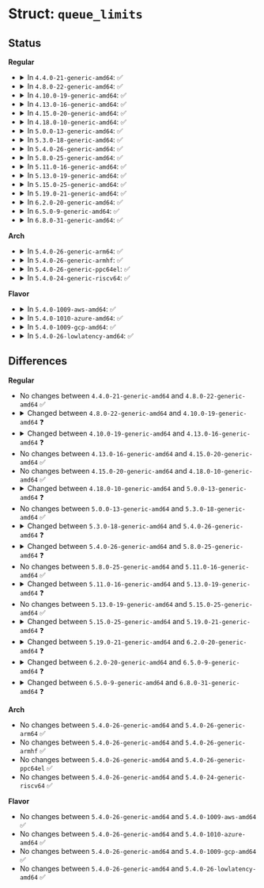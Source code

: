 # Struct: <code>queue_limits</code>

## Status
<b>Regular</b>
<ul>
<li>
<details>
<summary>In <code>4.4.0-21-generic-amd64</code>: ✅</summary>

```c
struct queue_limits {
    long unsigned int bounce_pfn;
    long unsigned int seg_boundary_mask;
    long unsigned int virt_boundary_mask;
    unsigned int max_hw_sectors;
    unsigned int max_dev_sectors;
    unsigned int chunk_sectors;
    unsigned int max_sectors;
    unsigned int max_segment_size;
    unsigned int physical_block_size;
    unsigned int alignment_offset;
    unsigned int io_min;
    unsigned int io_opt;
    unsigned int max_discard_sectors;
    unsigned int max_hw_discard_sectors;
    unsigned int max_write_same_sectors;
    unsigned int discard_granularity;
    unsigned int discard_alignment;
    short unsigned int logical_block_size;
    short unsigned int max_segments;
    short unsigned int max_integrity_segments;
    unsigned char misaligned;
    unsigned char discard_misaligned;
    unsigned char cluster;
    unsigned char discard_zeroes_data;
    unsigned char raid_partial_stripes_expensive;
}
```
</details>
</li>
<li>
<details>
<summary>In <code>4.8.0-22-generic-amd64</code>: ✅</summary>

```c
struct queue_limits {
    long unsigned int bounce_pfn;
    long unsigned int seg_boundary_mask;
    long unsigned int virt_boundary_mask;
    unsigned int max_hw_sectors;
    unsigned int max_dev_sectors;
    unsigned int chunk_sectors;
    unsigned int max_sectors;
    unsigned int max_segment_size;
    unsigned int physical_block_size;
    unsigned int alignment_offset;
    unsigned int io_min;
    unsigned int io_opt;
    unsigned int max_discard_sectors;
    unsigned int max_hw_discard_sectors;
    unsigned int max_write_same_sectors;
    unsigned int discard_granularity;
    unsigned int discard_alignment;
    short unsigned int logical_block_size;
    short unsigned int max_segments;
    short unsigned int max_integrity_segments;
    unsigned char misaligned;
    unsigned char discard_misaligned;
    unsigned char cluster;
    unsigned char discard_zeroes_data;
    unsigned char raid_partial_stripes_expensive;
}
```
</details>
</li>
<li>
<details>
<summary>In <code>4.10.0-19-generic-amd64</code>: ✅</summary>

```c
struct queue_limits {
    long unsigned int bounce_pfn;
    long unsigned int seg_boundary_mask;
    long unsigned int virt_boundary_mask;
    unsigned int max_hw_sectors;
    unsigned int max_dev_sectors;
    unsigned int chunk_sectors;
    unsigned int max_sectors;
    unsigned int max_segment_size;
    unsigned int physical_block_size;
    unsigned int alignment_offset;
    unsigned int io_min;
    unsigned int io_opt;
    unsigned int max_discard_sectors;
    unsigned int max_hw_discard_sectors;
    unsigned int max_write_same_sectors;
    unsigned int max_write_zeroes_sectors;
    unsigned int discard_granularity;
    unsigned int discard_alignment;
    short unsigned int logical_block_size;
    short unsigned int max_segments;
    short unsigned int max_integrity_segments;
    unsigned char misaligned;
    unsigned char discard_misaligned;
    unsigned char cluster;
    unsigned char discard_zeroes_data;
    unsigned char raid_partial_stripes_expensive;
    enum blk_zoned_model zoned;
}
```
</details>
</li>
<li>
<details>
<summary>In <code>4.13.0-16-generic-amd64</code>: ✅</summary>

```c
struct queue_limits {
    long unsigned int bounce_pfn;
    long unsigned int seg_boundary_mask;
    long unsigned int virt_boundary_mask;
    unsigned int max_hw_sectors;
    unsigned int max_dev_sectors;
    unsigned int chunk_sectors;
    unsigned int max_sectors;
    unsigned int max_segment_size;
    unsigned int physical_block_size;
    unsigned int alignment_offset;
    unsigned int io_min;
    unsigned int io_opt;
    unsigned int max_discard_sectors;
    unsigned int max_hw_discard_sectors;
    unsigned int max_write_same_sectors;
    unsigned int max_write_zeroes_sectors;
    unsigned int discard_granularity;
    unsigned int discard_alignment;
    short unsigned int logical_block_size;
    short unsigned int max_segments;
    short unsigned int max_integrity_segments;
    short unsigned int max_discard_segments;
    unsigned char misaligned;
    unsigned char discard_misaligned;
    unsigned char cluster;
    unsigned char raid_partial_stripes_expensive;
    enum blk_zoned_model zoned;
}
```
</details>
</li>
<li>
<details>
<summary>In <code>4.15.0-20-generic-amd64</code>: ✅</summary>

```c
struct queue_limits {
    long unsigned int bounce_pfn;
    long unsigned int seg_boundary_mask;
    long unsigned int virt_boundary_mask;
    unsigned int max_hw_sectors;
    unsigned int max_dev_sectors;
    unsigned int chunk_sectors;
    unsigned int max_sectors;
    unsigned int max_segment_size;
    unsigned int physical_block_size;
    unsigned int alignment_offset;
    unsigned int io_min;
    unsigned int io_opt;
    unsigned int max_discard_sectors;
    unsigned int max_hw_discard_sectors;
    unsigned int max_write_same_sectors;
    unsigned int max_write_zeroes_sectors;
    unsigned int discard_granularity;
    unsigned int discard_alignment;
    short unsigned int logical_block_size;
    short unsigned int max_segments;
    short unsigned int max_integrity_segments;
    short unsigned int max_discard_segments;
    unsigned char misaligned;
    unsigned char discard_misaligned;
    unsigned char cluster;
    unsigned char raid_partial_stripes_expensive;
    enum blk_zoned_model zoned;
}
```
</details>
</li>
<li>
<details>
<summary>In <code>4.18.0-10-generic-amd64</code>: ✅</summary>

```c
struct queue_limits {
    long unsigned int bounce_pfn;
    long unsigned int seg_boundary_mask;
    long unsigned int virt_boundary_mask;
    unsigned int max_hw_sectors;
    unsigned int max_dev_sectors;
    unsigned int chunk_sectors;
    unsigned int max_sectors;
    unsigned int max_segment_size;
    unsigned int physical_block_size;
    unsigned int alignment_offset;
    unsigned int io_min;
    unsigned int io_opt;
    unsigned int max_discard_sectors;
    unsigned int max_hw_discard_sectors;
    unsigned int max_write_same_sectors;
    unsigned int max_write_zeroes_sectors;
    unsigned int discard_granularity;
    unsigned int discard_alignment;
    short unsigned int logical_block_size;
    short unsigned int max_segments;
    short unsigned int max_integrity_segments;
    short unsigned int max_discard_segments;
    unsigned char misaligned;
    unsigned char discard_misaligned;
    unsigned char cluster;
    unsigned char raid_partial_stripes_expensive;
    enum blk_zoned_model zoned;
}
```
</details>
</li>
<li>
<details>
<summary>In <code>5.0.0-13-generic-amd64</code>: ✅</summary>

```c
struct queue_limits {
    long unsigned int bounce_pfn;
    long unsigned int seg_boundary_mask;
    long unsigned int virt_boundary_mask;
    unsigned int max_hw_sectors;
    unsigned int max_dev_sectors;
    unsigned int chunk_sectors;
    unsigned int max_sectors;
    unsigned int max_segment_size;
    unsigned int physical_block_size;
    unsigned int alignment_offset;
    unsigned int io_min;
    unsigned int io_opt;
    unsigned int max_discard_sectors;
    unsigned int max_hw_discard_sectors;
    unsigned int max_write_same_sectors;
    unsigned int max_write_zeroes_sectors;
    unsigned int discard_granularity;
    unsigned int discard_alignment;
    short unsigned int logical_block_size;
    short unsigned int max_segments;
    short unsigned int max_integrity_segments;
    short unsigned int max_discard_segments;
    unsigned char misaligned;
    unsigned char discard_misaligned;
    unsigned char raid_partial_stripes_expensive;
    enum blk_zoned_model zoned;
}
```
</details>
</li>
<li>
<details>
<summary>In <code>5.3.0-18-generic-amd64</code>: ✅</summary>

```c
struct queue_limits {
    long unsigned int bounce_pfn;
    long unsigned int seg_boundary_mask;
    long unsigned int virt_boundary_mask;
    unsigned int max_hw_sectors;
    unsigned int max_dev_sectors;
    unsigned int chunk_sectors;
    unsigned int max_sectors;
    unsigned int max_segment_size;
    unsigned int physical_block_size;
    unsigned int alignment_offset;
    unsigned int io_min;
    unsigned int io_opt;
    unsigned int max_discard_sectors;
    unsigned int max_hw_discard_sectors;
    unsigned int max_write_same_sectors;
    unsigned int max_write_zeroes_sectors;
    unsigned int discard_granularity;
    unsigned int discard_alignment;
    short unsigned int logical_block_size;
    short unsigned int max_segments;
    short unsigned int max_integrity_segments;
    short unsigned int max_discard_segments;
    unsigned char misaligned;
    unsigned char discard_misaligned;
    unsigned char raid_partial_stripes_expensive;
    enum blk_zoned_model zoned;
}
```
</details>
</li>
<li>
<details>
<summary>In <code>5.4.0-26-generic-amd64</code>: ✅</summary>

```c
struct queue_limits {
    long unsigned int bounce_pfn;
    long unsigned int seg_boundary_mask;
    long unsigned int virt_boundary_mask;
    unsigned int max_hw_sectors;
    unsigned int max_dev_sectors;
    unsigned int chunk_sectors;
    unsigned int max_sectors;
    unsigned int max_segment_size;
    unsigned int physical_block_size;
    unsigned int logical_block_size;
    unsigned int alignment_offset;
    unsigned int io_min;
    unsigned int io_opt;
    unsigned int max_discard_sectors;
    unsigned int max_hw_discard_sectors;
    unsigned int max_write_same_sectors;
    unsigned int max_write_zeroes_sectors;
    unsigned int discard_granularity;
    unsigned int discard_alignment;
    short unsigned int max_segments;
    short unsigned int max_integrity_segments;
    short unsigned int max_discard_segments;
    unsigned char misaligned;
    unsigned char discard_misaligned;
    unsigned char raid_partial_stripes_expensive;
    enum blk_zoned_model zoned;
}
```
</details>
</li>
<li>
<details>
<summary>In <code>5.8.0-25-generic-amd64</code>: ✅</summary>

```c
struct queue_limits {
    long unsigned int bounce_pfn;
    long unsigned int seg_boundary_mask;
    long unsigned int virt_boundary_mask;
    unsigned int max_hw_sectors;
    unsigned int max_dev_sectors;
    unsigned int chunk_sectors;
    unsigned int max_sectors;
    unsigned int max_segment_size;
    unsigned int physical_block_size;
    unsigned int logical_block_size;
    unsigned int alignment_offset;
    unsigned int io_min;
    unsigned int io_opt;
    unsigned int max_discard_sectors;
    unsigned int max_hw_discard_sectors;
    unsigned int max_write_same_sectors;
    unsigned int max_write_zeroes_sectors;
    unsigned int max_zone_append_sectors;
    unsigned int discard_granularity;
    unsigned int discard_alignment;
    short unsigned int max_segments;
    short unsigned int max_integrity_segments;
    short unsigned int max_discard_segments;
    unsigned char misaligned;
    unsigned char discard_misaligned;
    unsigned char raid_partial_stripes_expensive;
    enum blk_zoned_model zoned;
}
```
</details>
</li>
<li>
<details>
<summary>In <code>5.11.0-16-generic-amd64</code>: ✅</summary>

```c
struct queue_limits {
    long unsigned int bounce_pfn;
    long unsigned int seg_boundary_mask;
    long unsigned int virt_boundary_mask;
    unsigned int max_hw_sectors;
    unsigned int max_dev_sectors;
    unsigned int chunk_sectors;
    unsigned int max_sectors;
    unsigned int max_segment_size;
    unsigned int physical_block_size;
    unsigned int logical_block_size;
    unsigned int alignment_offset;
    unsigned int io_min;
    unsigned int io_opt;
    unsigned int max_discard_sectors;
    unsigned int max_hw_discard_sectors;
    unsigned int max_write_same_sectors;
    unsigned int max_write_zeroes_sectors;
    unsigned int max_zone_append_sectors;
    unsigned int discard_granularity;
    unsigned int discard_alignment;
    short unsigned int max_segments;
    short unsigned int max_integrity_segments;
    short unsigned int max_discard_segments;
    unsigned char misaligned;
    unsigned char discard_misaligned;
    unsigned char raid_partial_stripes_expensive;
    enum blk_zoned_model zoned;
}
```
</details>
</li>
<li>
<details>
<summary>In <code>5.13.0-19-generic-amd64</code>: ✅</summary>

```c
struct queue_limits {
    enum blk_bounce bounce;
    long unsigned int seg_boundary_mask;
    long unsigned int virt_boundary_mask;
    unsigned int max_hw_sectors;
    unsigned int max_dev_sectors;
    unsigned int chunk_sectors;
    unsigned int max_sectors;
    unsigned int max_segment_size;
    unsigned int physical_block_size;
    unsigned int logical_block_size;
    unsigned int alignment_offset;
    unsigned int io_min;
    unsigned int io_opt;
    unsigned int max_discard_sectors;
    unsigned int max_hw_discard_sectors;
    unsigned int max_write_same_sectors;
    unsigned int max_write_zeroes_sectors;
    unsigned int max_zone_append_sectors;
    unsigned int discard_granularity;
    unsigned int discard_alignment;
    unsigned int zone_write_granularity;
    short unsigned int max_segments;
    short unsigned int max_integrity_segments;
    short unsigned int max_discard_segments;
    unsigned char misaligned;
    unsigned char discard_misaligned;
    unsigned char raid_partial_stripes_expensive;
    enum blk_zoned_model zoned;
}
```
</details>
</li>
<li>
<details>
<summary>In <code>5.15.0-25-generic-amd64</code>: ✅</summary>

```c
struct queue_limits {
    enum blk_bounce bounce;
    long unsigned int seg_boundary_mask;
    long unsigned int virt_boundary_mask;
    unsigned int max_hw_sectors;
    unsigned int max_dev_sectors;
    unsigned int chunk_sectors;
    unsigned int max_sectors;
    unsigned int max_segment_size;
    unsigned int physical_block_size;
    unsigned int logical_block_size;
    unsigned int alignment_offset;
    unsigned int io_min;
    unsigned int io_opt;
    unsigned int max_discard_sectors;
    unsigned int max_hw_discard_sectors;
    unsigned int max_write_same_sectors;
    unsigned int max_write_zeroes_sectors;
    unsigned int max_zone_append_sectors;
    unsigned int discard_granularity;
    unsigned int discard_alignment;
    unsigned int zone_write_granularity;
    short unsigned int max_segments;
    short unsigned int max_integrity_segments;
    short unsigned int max_discard_segments;
    unsigned char misaligned;
    unsigned char discard_misaligned;
    unsigned char raid_partial_stripes_expensive;
    enum blk_zoned_model zoned;
}
```
</details>
</li>
<li>
<details>
<summary>In <code>5.19.0-21-generic-amd64</code>: ✅</summary>

```c
struct queue_limits {
    enum blk_bounce bounce;
    long unsigned int seg_boundary_mask;
    long unsigned int virt_boundary_mask;
    unsigned int max_hw_sectors;
    unsigned int max_dev_sectors;
    unsigned int chunk_sectors;
    unsigned int max_sectors;
    unsigned int max_segment_size;
    unsigned int physical_block_size;
    unsigned int logical_block_size;
    unsigned int alignment_offset;
    unsigned int io_min;
    unsigned int io_opt;
    unsigned int max_discard_sectors;
    unsigned int max_hw_discard_sectors;
    unsigned int max_secure_erase_sectors;
    unsigned int max_write_zeroes_sectors;
    unsigned int max_zone_append_sectors;
    unsigned int discard_granularity;
    unsigned int discard_alignment;
    unsigned int zone_write_granularity;
    short unsigned int max_segments;
    short unsigned int max_integrity_segments;
    short unsigned int max_discard_segments;
    unsigned char misaligned;
    unsigned char discard_misaligned;
    unsigned char raid_partial_stripes_expensive;
    enum blk_zoned_model zoned;
}
```
</details>
</li>
<li>
<details>
<summary>In <code>6.2.0-20-generic-amd64</code>: ✅</summary>

```c
struct queue_limits {
    enum blk_bounce bounce;
    long unsigned int seg_boundary_mask;
    long unsigned int virt_boundary_mask;
    unsigned int max_hw_sectors;
    unsigned int max_dev_sectors;
    unsigned int chunk_sectors;
    unsigned int max_sectors;
    unsigned int max_segment_size;
    unsigned int physical_block_size;
    unsigned int logical_block_size;
    unsigned int alignment_offset;
    unsigned int io_min;
    unsigned int io_opt;
    unsigned int max_discard_sectors;
    unsigned int max_hw_discard_sectors;
    unsigned int max_secure_erase_sectors;
    unsigned int max_write_zeroes_sectors;
    unsigned int max_zone_append_sectors;
    unsigned int discard_granularity;
    unsigned int discard_alignment;
    unsigned int zone_write_granularity;
    short unsigned int max_segments;
    short unsigned int max_integrity_segments;
    short unsigned int max_discard_segments;
    unsigned char misaligned;
    unsigned char discard_misaligned;
    unsigned char raid_partial_stripes_expensive;
    enum blk_zoned_model zoned;
    unsigned int dma_alignment;
}
```
</details>
</li>
<li>
<details>
<summary>In <code>6.5.0-9-generic-amd64</code>: ✅</summary>

```c
struct queue_limits {
    enum blk_bounce bounce;
    long unsigned int seg_boundary_mask;
    long unsigned int virt_boundary_mask;
    unsigned int max_hw_sectors;
    unsigned int max_dev_sectors;
    unsigned int chunk_sectors;
    unsigned int max_sectors;
    unsigned int max_user_sectors;
    unsigned int max_segment_size;
    unsigned int physical_block_size;
    unsigned int logical_block_size;
    unsigned int alignment_offset;
    unsigned int io_min;
    unsigned int io_opt;
    unsigned int max_discard_sectors;
    unsigned int max_hw_discard_sectors;
    unsigned int max_secure_erase_sectors;
    unsigned int max_write_zeroes_sectors;
    unsigned int max_zone_append_sectors;
    unsigned int discard_granularity;
    unsigned int discard_alignment;
    unsigned int zone_write_granularity;
    short unsigned int max_segments;
    short unsigned int max_integrity_segments;
    short unsigned int max_discard_segments;
    unsigned char misaligned;
    unsigned char discard_misaligned;
    unsigned char raid_partial_stripes_expensive;
    enum blk_zoned_model zoned;
    unsigned int dma_alignment;
}
```
</details>
</li>
<li>
<details>
<summary>In <code>6.8.0-31-generic-amd64</code>: ✅</summary>

```c
struct queue_limits {
    enum blk_bounce bounce;
    long unsigned int seg_boundary_mask;
    long unsigned int virt_boundary_mask;
    unsigned int max_hw_sectors;
    unsigned int max_dev_sectors;
    unsigned int chunk_sectors;
    unsigned int max_sectors;
    unsigned int max_user_sectors;
    unsigned int max_segment_size;
    unsigned int physical_block_size;
    unsigned int logical_block_size;
    unsigned int alignment_offset;
    unsigned int io_min;
    unsigned int io_opt;
    unsigned int max_discard_sectors;
    unsigned int max_hw_discard_sectors;
    unsigned int max_secure_erase_sectors;
    unsigned int max_write_zeroes_sectors;
    unsigned int max_zone_append_sectors;
    unsigned int discard_granularity;
    unsigned int discard_alignment;
    unsigned int zone_write_granularity;
    short unsigned int max_segments;
    short unsigned int max_integrity_segments;
    short unsigned int max_discard_segments;
    unsigned char misaligned;
    unsigned char discard_misaligned;
    unsigned char raid_partial_stripes_expensive;
    bool zoned;
    unsigned int dma_alignment;
}
```
</details>
</li>
</ul>
<b>Arch</b>
<ul>
<li>
<details>
<summary>In <code>5.4.0-26-generic-arm64</code>: ✅</summary>

```c
struct queue_limits {
    long unsigned int bounce_pfn;
    long unsigned int seg_boundary_mask;
    long unsigned int virt_boundary_mask;
    unsigned int max_hw_sectors;
    unsigned int max_dev_sectors;
    unsigned int chunk_sectors;
    unsigned int max_sectors;
    unsigned int max_segment_size;
    unsigned int physical_block_size;
    unsigned int logical_block_size;
    unsigned int alignment_offset;
    unsigned int io_min;
    unsigned int io_opt;
    unsigned int max_discard_sectors;
    unsigned int max_hw_discard_sectors;
    unsigned int max_write_same_sectors;
    unsigned int max_write_zeroes_sectors;
    unsigned int discard_granularity;
    unsigned int discard_alignment;
    short unsigned int max_segments;
    short unsigned int max_integrity_segments;
    short unsigned int max_discard_segments;
    unsigned char misaligned;
    unsigned char discard_misaligned;
    unsigned char raid_partial_stripes_expensive;
    enum blk_zoned_model zoned;
}
```
</details>
</li>
<li>
<details>
<summary>In <code>5.4.0-26-generic-armhf</code>: ✅</summary>

```c
struct queue_limits {
    long unsigned int bounce_pfn;
    long unsigned int seg_boundary_mask;
    long unsigned int virt_boundary_mask;
    unsigned int max_hw_sectors;
    unsigned int max_dev_sectors;
    unsigned int chunk_sectors;
    unsigned int max_sectors;
    unsigned int max_segment_size;
    unsigned int physical_block_size;
    unsigned int logical_block_size;
    unsigned int alignment_offset;
    unsigned int io_min;
    unsigned int io_opt;
    unsigned int max_discard_sectors;
    unsigned int max_hw_discard_sectors;
    unsigned int max_write_same_sectors;
    unsigned int max_write_zeroes_sectors;
    unsigned int discard_granularity;
    unsigned int discard_alignment;
    short unsigned int max_segments;
    short unsigned int max_integrity_segments;
    short unsigned int max_discard_segments;
    unsigned char misaligned;
    unsigned char discard_misaligned;
    unsigned char raid_partial_stripes_expensive;
    enum blk_zoned_model zoned;
}
```
</details>
</li>
<li>
<details>
<summary>In <code>5.4.0-26-generic-ppc64el</code>: ✅</summary>

```c
struct queue_limits {
    long unsigned int bounce_pfn;
    long unsigned int seg_boundary_mask;
    long unsigned int virt_boundary_mask;
    unsigned int max_hw_sectors;
    unsigned int max_dev_sectors;
    unsigned int chunk_sectors;
    unsigned int max_sectors;
    unsigned int max_segment_size;
    unsigned int physical_block_size;
    unsigned int logical_block_size;
    unsigned int alignment_offset;
    unsigned int io_min;
    unsigned int io_opt;
    unsigned int max_discard_sectors;
    unsigned int max_hw_discard_sectors;
    unsigned int max_write_same_sectors;
    unsigned int max_write_zeroes_sectors;
    unsigned int discard_granularity;
    unsigned int discard_alignment;
    short unsigned int max_segments;
    short unsigned int max_integrity_segments;
    short unsigned int max_discard_segments;
    unsigned char misaligned;
    unsigned char discard_misaligned;
    unsigned char raid_partial_stripes_expensive;
    enum blk_zoned_model zoned;
}
```
</details>
</li>
<li>
<details>
<summary>In <code>5.4.0-24-generic-riscv64</code>: ✅</summary>

```c
struct queue_limits {
    long unsigned int bounce_pfn;
    long unsigned int seg_boundary_mask;
    long unsigned int virt_boundary_mask;
    unsigned int max_hw_sectors;
    unsigned int max_dev_sectors;
    unsigned int chunk_sectors;
    unsigned int max_sectors;
    unsigned int max_segment_size;
    unsigned int physical_block_size;
    unsigned int logical_block_size;
    unsigned int alignment_offset;
    unsigned int io_min;
    unsigned int io_opt;
    unsigned int max_discard_sectors;
    unsigned int max_hw_discard_sectors;
    unsigned int max_write_same_sectors;
    unsigned int max_write_zeroes_sectors;
    unsigned int discard_granularity;
    unsigned int discard_alignment;
    short unsigned int max_segments;
    short unsigned int max_integrity_segments;
    short unsigned int max_discard_segments;
    unsigned char misaligned;
    unsigned char discard_misaligned;
    unsigned char raid_partial_stripes_expensive;
    enum blk_zoned_model zoned;
}
```
</details>
</li>
</ul>
<b>Flavor</b>
<ul>
<li>
<details>
<summary>In <code>5.4.0-1009-aws-amd64</code>: ✅</summary>

```c
struct queue_limits {
    long unsigned int bounce_pfn;
    long unsigned int seg_boundary_mask;
    long unsigned int virt_boundary_mask;
    unsigned int max_hw_sectors;
    unsigned int max_dev_sectors;
    unsigned int chunk_sectors;
    unsigned int max_sectors;
    unsigned int max_segment_size;
    unsigned int physical_block_size;
    unsigned int logical_block_size;
    unsigned int alignment_offset;
    unsigned int io_min;
    unsigned int io_opt;
    unsigned int max_discard_sectors;
    unsigned int max_hw_discard_sectors;
    unsigned int max_write_same_sectors;
    unsigned int max_write_zeroes_sectors;
    unsigned int discard_granularity;
    unsigned int discard_alignment;
    short unsigned int max_segments;
    short unsigned int max_integrity_segments;
    short unsigned int max_discard_segments;
    unsigned char misaligned;
    unsigned char discard_misaligned;
    unsigned char raid_partial_stripes_expensive;
    enum blk_zoned_model zoned;
}
```
</details>
</li>
<li>
<details>
<summary>In <code>5.4.0-1010-azure-amd64</code>: ✅</summary>

```c
struct queue_limits {
    long unsigned int bounce_pfn;
    long unsigned int seg_boundary_mask;
    long unsigned int virt_boundary_mask;
    unsigned int max_hw_sectors;
    unsigned int max_dev_sectors;
    unsigned int chunk_sectors;
    unsigned int max_sectors;
    unsigned int max_segment_size;
    unsigned int physical_block_size;
    unsigned int logical_block_size;
    unsigned int alignment_offset;
    unsigned int io_min;
    unsigned int io_opt;
    unsigned int max_discard_sectors;
    unsigned int max_hw_discard_sectors;
    unsigned int max_write_same_sectors;
    unsigned int max_write_zeroes_sectors;
    unsigned int discard_granularity;
    unsigned int discard_alignment;
    short unsigned int max_segments;
    short unsigned int max_integrity_segments;
    short unsigned int max_discard_segments;
    unsigned char misaligned;
    unsigned char discard_misaligned;
    unsigned char raid_partial_stripes_expensive;
    enum blk_zoned_model zoned;
}
```
</details>
</li>
<li>
<details>
<summary>In <code>5.4.0-1009-gcp-amd64</code>: ✅</summary>

```c
struct queue_limits {
    long unsigned int bounce_pfn;
    long unsigned int seg_boundary_mask;
    long unsigned int virt_boundary_mask;
    unsigned int max_hw_sectors;
    unsigned int max_dev_sectors;
    unsigned int chunk_sectors;
    unsigned int max_sectors;
    unsigned int max_segment_size;
    unsigned int physical_block_size;
    unsigned int logical_block_size;
    unsigned int alignment_offset;
    unsigned int io_min;
    unsigned int io_opt;
    unsigned int max_discard_sectors;
    unsigned int max_hw_discard_sectors;
    unsigned int max_write_same_sectors;
    unsigned int max_write_zeroes_sectors;
    unsigned int discard_granularity;
    unsigned int discard_alignment;
    short unsigned int max_segments;
    short unsigned int max_integrity_segments;
    short unsigned int max_discard_segments;
    unsigned char misaligned;
    unsigned char discard_misaligned;
    unsigned char raid_partial_stripes_expensive;
    enum blk_zoned_model zoned;
}
```
</details>
</li>
<li>
<details>
<summary>In <code>5.4.0-26-lowlatency-amd64</code>: ✅</summary>

```c
struct queue_limits {
    long unsigned int bounce_pfn;
    long unsigned int seg_boundary_mask;
    long unsigned int virt_boundary_mask;
    unsigned int max_hw_sectors;
    unsigned int max_dev_sectors;
    unsigned int chunk_sectors;
    unsigned int max_sectors;
    unsigned int max_segment_size;
    unsigned int physical_block_size;
    unsigned int logical_block_size;
    unsigned int alignment_offset;
    unsigned int io_min;
    unsigned int io_opt;
    unsigned int max_discard_sectors;
    unsigned int max_hw_discard_sectors;
    unsigned int max_write_same_sectors;
    unsigned int max_write_zeroes_sectors;
    unsigned int discard_granularity;
    unsigned int discard_alignment;
    short unsigned int max_segments;
    short unsigned int max_integrity_segments;
    short unsigned int max_discard_segments;
    unsigned char misaligned;
    unsigned char discard_misaligned;
    unsigned char raid_partial_stripes_expensive;
    enum blk_zoned_model zoned;
}
```
</details>
</li>
</ul>

## Differences
<b>Regular</b>
<ul>
<li>
No changes between <code>4.4.0-21-generic-amd64</code> and <code>4.8.0-22-generic-amd64</code> ✅
</li>
<li>
<details>
<summary>Changed between <code>4.8.0-22-generic-amd64</code> and <code>4.10.0-19-generic-amd64</code> ❓</summary>
<ul>
<li>
<b>Field added. </b>
<code>unsigned int max_write_zeroes_sectors</code>
</li>
<li>
<b>Field added. </b>
<code>enum blk_zoned_model zoned</code>
</li>
</ul>
</details>
</li>
<li>
<details>
<summary>Changed between <code>4.10.0-19-generic-amd64</code> and <code>4.13.0-16-generic-amd64</code> ❓</summary>
<ul>
<li>
<b>Field added. </b>
<code>short unsigned int max_discard_segments</code>
</li>
<li>
<b>Field removed. </b>
<code>unsigned char discard_zeroes_data</code>
</li>
</ul>
</details>
</li>
<li>
No changes between <code>4.13.0-16-generic-amd64</code> and <code>4.15.0-20-generic-amd64</code> ✅
</li>
<li>
No changes between <code>4.15.0-20-generic-amd64</code> and <code>4.18.0-10-generic-amd64</code> ✅
</li>
<li>
<details>
<summary>Changed between <code>4.18.0-10-generic-amd64</code> and <code>5.0.0-13-generic-amd64</code> ❓</summary>
<ul>
<li>
<b>Field removed. </b>
<code>unsigned char cluster</code>
</li>
</ul>
</details>
</li>
<li>
No changes between <code>5.0.0-13-generic-amd64</code> and <code>5.3.0-18-generic-amd64</code> ✅
</li>
<li>
<details>
<summary>Changed between <code>5.3.0-18-generic-amd64</code> and <code>5.4.0-26-generic-amd64</code> ❓</summary>
<ul>
<li>
<b>Field type changed. </b>
<code>short unsigned int logical_block_size</code> ➡️ <code>unsigned int logical_block_size</code>
</li>
</ul>
</details>
</li>
<li>
<details>
<summary>Changed between <code>5.4.0-26-generic-amd64</code> and <code>5.8.0-25-generic-amd64</code> ❓</summary>
<ul>
<li>
<b>Field added. </b>
<code>unsigned int max_zone_append_sectors</code>
</li>
</ul>
</details>
</li>
<li>
No changes between <code>5.8.0-25-generic-amd64</code> and <code>5.11.0-16-generic-amd64</code> ✅
</li>
<li>
<details>
<summary>Changed between <code>5.11.0-16-generic-amd64</code> and <code>5.13.0-19-generic-amd64</code> ❓</summary>
<ul>
<li>
<b>Field added. </b>
<code>enum blk_bounce bounce</code>
</li>
<li>
<b>Field added. </b>
<code>unsigned int zone_write_granularity</code>
</li>
<li>
<b>Field removed. </b>
<code>long unsigned int bounce_pfn</code>
</li>
</ul>
</details>
</li>
<li>
No changes between <code>5.13.0-19-generic-amd64</code> and <code>5.15.0-25-generic-amd64</code> ✅
</li>
<li>
<details>
<summary>Changed between <code>5.15.0-25-generic-amd64</code> and <code>5.19.0-21-generic-amd64</code> ❓</summary>
<ul>
<li>
<b>Field added. </b>
<code>unsigned int max_secure_erase_sectors</code>
</li>
<li>
<b>Field removed. </b>
<code>unsigned int max_write_same_sectors</code>
</li>
</ul>
</details>
</li>
<li>
<details>
<summary>Changed between <code>5.19.0-21-generic-amd64</code> and <code>6.2.0-20-generic-amd64</code> ❓</summary>
<ul>
<li>
<b>Field added. </b>
<code>unsigned int dma_alignment</code>
</li>
</ul>
</details>
</li>
<li>
<details>
<summary>Changed between <code>6.2.0-20-generic-amd64</code> and <code>6.5.0-9-generic-amd64</code> ❓</summary>
<ul>
<li>
<b>Field added. </b>
<code>unsigned int max_user_sectors</code>
</li>
</ul>
</details>
</li>
<li>
<details>
<summary>Changed between <code>6.5.0-9-generic-amd64</code> and <code>6.8.0-31-generic-amd64</code> ❓</summary>
<ul>
<li>
<b>Field type changed. </b>
<code>enum blk_zoned_model zoned</code> ➡️ <code>bool zoned</code>
</li>
</ul>
</details>
</li>
</ul>
<b>Arch</b>
<ul>
<li>
No changes between <code>5.4.0-26-generic-amd64</code> and <code>5.4.0-26-generic-arm64</code> ✅
</li>
<li>
No changes between <code>5.4.0-26-generic-amd64</code> and <code>5.4.0-26-generic-armhf</code> ✅
</li>
<li>
No changes between <code>5.4.0-26-generic-amd64</code> and <code>5.4.0-26-generic-ppc64el</code> ✅
</li>
<li>
No changes between <code>5.4.0-26-generic-amd64</code> and <code>5.4.0-24-generic-riscv64</code> ✅
</li>
</ul>
<b>Flavor</b>
<ul>
<li>
No changes between <code>5.4.0-26-generic-amd64</code> and <code>5.4.0-1009-aws-amd64</code> ✅
</li>
<li>
No changes between <code>5.4.0-26-generic-amd64</code> and <code>5.4.0-1010-azure-amd64</code> ✅
</li>
<li>
No changes between <code>5.4.0-26-generic-amd64</code> and <code>5.4.0-1009-gcp-amd64</code> ✅
</li>
<li>
No changes between <code>5.4.0-26-generic-amd64</code> and <code>5.4.0-26-lowlatency-amd64</code> ✅
</li>
</ul>
